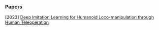 ### Papers

[2023] [Deep Imitation Learning for Humanoid Loco-manipulation through Human Teleoperation](https://arxiv.org/abs/2309.01952)